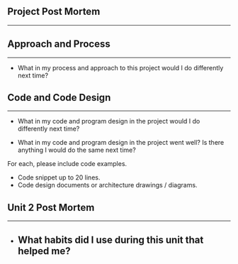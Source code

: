 ## Project Post Mortem

---

## Approach and Process

---

- What in my process and approach to this project would I do differently next time?

## Code and Code Design

---

- What in my code and program design in the project would I do differently next time?

- What in my code and program design in the project went well? Is there anything I would do the same next time?

For each, please include code examples.

- Code snippet up to 20 lines.
- Code design documents or architecture drawings / diagrams.

## Unit 2 Post Mortem

---

- What habits did I use during this unit that helped me?
  -
